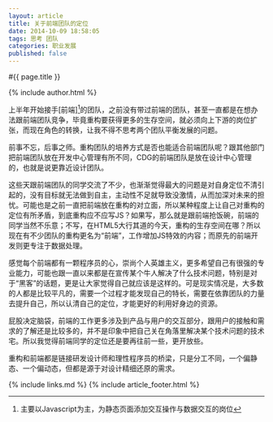 ```yaml
---
layout: article
title: 关于前端团队的定位
date: 2014-10-09 18:58:05
tags: 思考 团队
categories: 职业发展
published: false
---
```


#{{ page.title }}

{% include author.html %}

上半年开始接手[前端][^1]的团队，之前没有带过前端的团队，甚至一直都是在想办法跟前端团队竞争，毕竟重构要获得更多的生存空间，就必须向上下游的岗位扩张，而现在角色的转换，让我不得不思考两个团队平衡发展的问题。

[^1]:主要以Javascript为主，为静态页面添加交互操作与数据交互的岗位

前事不忘，后事之师。重构团队的培养方式是否也能适合前端团队呢？跟其他部门把前端团队放在开发中心管理有所不同，CDG的前端团队是放在设计中心管理的，也就是说更靠近设计团队。

这些天跟前端团队的同学交流了不少，也渐渐觉得最大的问题是对自身定位不清引起的，没有目标就无法做到自主，主动性不足就导致没激情，从而加深对未来的担忧。可能也是之前一直把前端放在重构的对立面，所以某种程度上让自己对重构的定位有所矛盾，到底重构应不应写JS？如果写，那么就是跟前端抢饭碗，前端的同学当然不乐意；不写，在HTML5大行其道的今天，重构的生存空间在哪？所以现在有不少团队的重构更名为“前端”，工作增加JS特效的内容；而原先的前端开发则更专注于数据处理。

感觉每个前端都有一颗程序员的心，崇尚个人英雄主义，更多希望自己有很强的专业能力，可能也跟一直以来都是在宣传某个牛人解决了什么技术问题，特别是对于“黑客”的话题，更是让大家觉得自己就应该是这样的。可是现实情况是，大多数的人都是比较平凡的，需要一个过程才能发现自己的特长，需要在依靠团队的力量去提升自己，所以认清自己的定位，才能更好的利用好身边的资源。

屁股决定脑袋，前端的工作更多涉及到产品与用户的交互部分，跟用户的接触和需求的了解还是比较多的，并不是印象中把自己关在角落里解决某个技术问题的技术宅。所以我觉得前端同学的定位还是要再往前一些，更开放些。

重构和前端都是链接研发设计师和理性程序员的桥梁，只是分工不同，一个偏静态、一个偏动态，但都是源于对设计精细还原的需求。



{% include links.md %}
{% include article_footer.html %}

